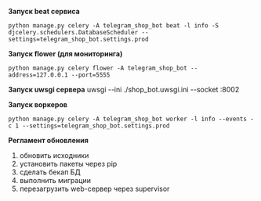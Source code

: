 **Запуск beat сервиса**

	python manage.py celery -A telegram_shop_bot beat -l info -S djcelery.schedulers.DatabaseScheduler --settings=telegram_shop_bot.settings.prod
	
**Запуск flower (для мониторинга)**

	python manage.py celery flower -A telegram_shop_bot --address=127.0.0.1 --port=5555
	
**Запуск uwsgi сервера**
    uwsgi --ini ./shop_bot.uwsgi.ini  --socket :8002
	
	
**Запуск воркеров**

	python manage.py celery -A telegram_shop_bot worker -l info --events -c 1 --settings=telegram_shop_bot.settings.prod
	
	
**Регламент обновления**
1) обновить исходники
2) установить пакеты через pip
3) сделать бекап БД
4) выполнить миграции
5) перезагрузить web-сервер через supervisor